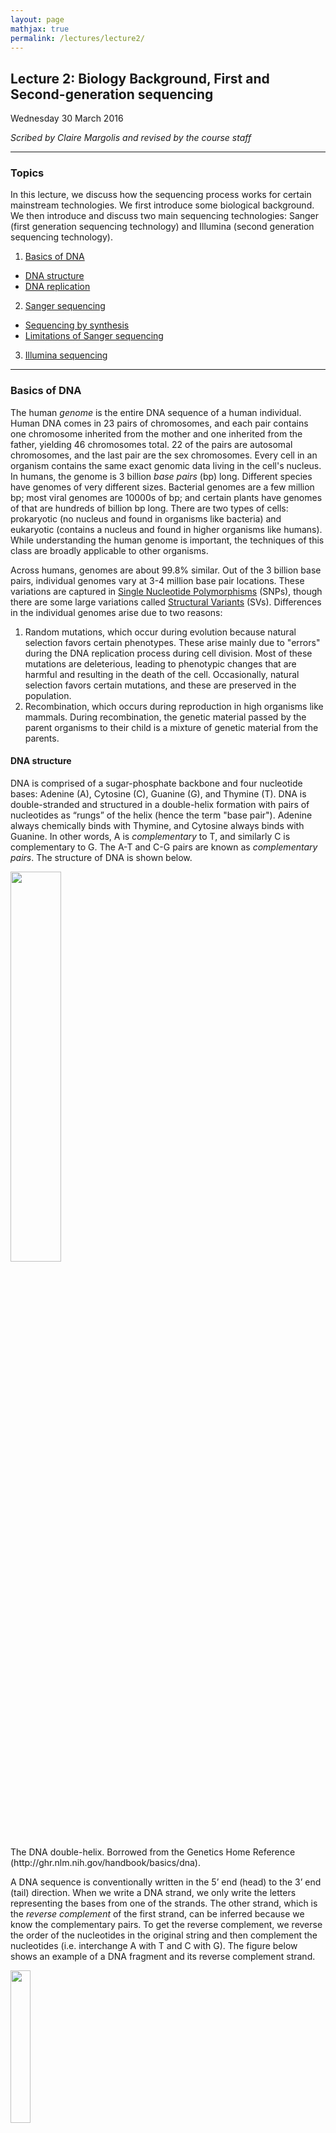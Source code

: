 ```yaml
---
layout: page
mathjax: true
permalink: /lectures/lecture2/
---
```

## Lecture 2: Biology Background, First and Second-generation sequencing

Wednesday 30 March 2016

_Scribed by Claire Margolis and revised by the course staff_

-----------------

### Topics

In this lecture, we discuss how the sequencing process works for certain
mainstream technologies.
We first introduce some biological background.
We then introduce and discuss two main
sequencing technologies: Sanger (first generation sequencing technology)
and Illumina (second
generation sequencing technology).

1. <a href='#bioback'> Basics of DNA </a>
  - <a href='#dnastruct'> DNA structure </a>
  - <a href='#dnarep'> DNA replication </a>
2. <a href='#sanger'> Sanger sequencing </a>
  - <a href='#seqbysynth'> Sequencing by synthesis</a>
  - <a href='#limitations'> Limitations of Sanger sequencing </a>
3. <a href='#illumina'> Illumina sequencing </a>

-----------------

### Basics of DNA <a id='bioback'></a>

The human _genome_ is the entire DNA sequence of a human individual.
Human DNA comes in 23 pairs
of chromosomes, and each pair contains one chromosome
inherited from the mother and one inherited from the father, yielding
46 chromosomes total. 22 of the pairs are autosomal
chromosomes, and the last pair are the sex chromosomes. Every cell in an organism
contains the same exact genomic data living in the cell's nucleus. In humans, the
genome is 3 billion _base pairs_ (bp) long.
Different species have genomes of very different sizes. Bacterial genomes are a
few million bp; most viral genomes are 10000s of bp; and certain plants have genomes
of that are hundreds of billion bp long. There are two types of cells:
prokaryotic (no nucleus and found in organisms like bacteria) and eukaryotic
(contains a nucleus and found in higher organisms like humans). While understanding
the human genome is important, the techniques of this class are broadly applicable
to other organisms.

Across humans, genomes are about 99.8% similar. Out of the 3 billion base pairs,
individual genomes vary at 3-4 million base pair locations. These variations are captured in
 [Single Nucleotide Polymorphisms](https://ghr.nlm.nih.gov/handbook/genomicresearch/snp)
 (SNPs), though there are some large variations called
[Structural Variants](http://www.ncbi.nlm.nih.gov/dbvar/content/overview/) (SVs).
Differences in the individual genomes arise due to two reasons:

1. Random mutations, which occur during evolution because natural selection
favors certain phenotypes. These arise mainly due to "errors"
during the DNA replication process during cell division.
Most of these mutations are deleterious, leading to phenotypic
changes that are harmful and resulting in the
death of the cell. Occasionally, natural selection favors certain mutations, and
these are preserved in the population.  
2. Recombination, which occurs during reproduction in high organisms like mammals.
During recombination, the genetic material passed by the parent organisms to their
child is a mixture of genetic material from the parents.

#### DNA structure <a id='dnastruct'></a>
DNA is comprised of a sugar-phosphate
backbone and four nucleotide bases: Adenine (A),
Cytosine (C), Guanine (G), and Thymine (T). DNA is double-stranded and
structured in a double-helix formation with pairs of nucleotides as “rungs”
of the helix (hence the term "base pair"). Adenine always chemically binds with Thymine,
and Cytosine always binds with Guanine. In other words, A is
_complementary_ to T, and similarly C is complementary to G. The A-T and C-G
pairs are known as _complementary pairs_. The structure of DNA is shown
below.

<div class="fig figcenter fighighlight">
  <img src="/assets/lecture2/Figure2_DNADoubleHelix.png" width="40%">
  <div class="figcaption">The DNA double-helix. Borrowed from the Genetics Home Reference (http://ghr.nlm.nih.gov/handbook/basics/dna). </div>
</div>

A DNA sequence is conventionally written in the 5’ end (head) to
the 3’ end (tail) direction. When we write a DNA
strand, we only write the letters representing the bases from
one of the strands. The other strand, which is the _reverse complement_ of the
first strand, can be inferred because we know the complementary pairs.
To get the reverse complement, we reverse the order of the nucleotides in the original
string and then complement the nucleotides (i.e. interchange A with T
and C with G). The figure below shows an example of a DNA fragment
and its reverse complement strand.

<div class="fig figcenter fighighlight">
  <img src="/assets/lecture2/Figure3_ReverseComplement.png" width="25%">
  <div class="figcaption">An illustration of DNA complement. </div>
</div>

#### DNA replication <a id='dnarep'></a>

DNA lies at the foundation of cell replication. When a cell undergoes
cell division, also known as _mitosis_, the DNA in its nucleus is
replicated and through a series of steps shown in the figure
below, one parent cell yields two identical daughter cells.

<div class="fig figcenter fighighlight">
  <img src="/assets/lecture2/Figure1_Mitosis.png" width="99%">
  <div class="figcaption">A figure illustrating mitosis. Borrowed from Wikipedia (http://en.wikipedia.org/wiki/Mitosis).</div>
</div>

Several biomolecules are involved during mitosis, and we give a
heavily simplified explanation of the mitotic process here. In the figure, we
start with two chromosomes: red and blue. First, the DNA is
replicated, resulting in the more familiar X-shaped
chromosomes.  Through a complex cascade of
biomolecular signals and within-cell restructuring, the (now-replicated)
chromosomes are lined up in the middle of the cell. For each chromosome, the
halves are pulled apart, and each of the two daughter cells receives a copy
of the original chromosome. This results in two daughter cells that are genetically
identical to the original parent cell. For us, DNA duplication is the most
important part of this diagram; this is
the natural process we exploit in order to do sequencing.

During DNA replication, the two strands of DNA are first unzipped, resulting in
two single strands each acting as a template for replication.
A short RNA primer is then attached to a specific site on the DNA; the bases in the primer are complementary to the bases in the site.
An enzyme
facilitates (or "catalyzes") a chemical reaction, and _DNA
polymerase_ is the enzyme that catalyzes
the complementary pairing of new nucleotides to the template
DNA extending the bound primer. The nucleotides that DNA
polymerase uses to extend a strand are called _dNTPs_ (deoxynucleotide
triphosphates). Biochemically, they are
slightly different from the nucleotides in a way that makes them easier to work
with during DNA replication. The dNTPs corresponding to A, C, G, and T are dATP,
 dCTP, dGTP, and dTTP, respectively. The DNA replication is
 illustrated below.

 <div class="fig figcenter fighighlight">
   <img src="/assets/lecture2/Figure6_DNA_replication.jpg" width="75%">
   <div class="figcaption">An illustration of DNA replication.</div>
 </div>

### Sanger sequencing <a id='sanger'></a>

The first technique used to get reads from DNA was a process
called [Sanger sequencing](https://en.wikipedia.org/wiki/Sanger_sequencing),
which is based on the idea of _sequencing by synthesis_.
[Fred Sanger](https://en.wikipedia.org/wiki/Frederick_Sanger) won
his second Nobel prize for the invention of Sanger sequencing in 1977.
Sanger sequencing was the main technology
used to sequence genomic data until the mid
2000’s when the technology was replaced by second-generation generation sequencing technologies.
The two sequencing techniques are related because they
both use the sequencing by synthesis technique; however,
second-generation sequencing massively parallelizes Sanger
sequencing, resulting in a gain of roughly 6 orders of magnitude in terms of cost
and speed.

We look at sequencing from a computational point of view, and we need to understand
the technology a bit in order to motivate what we do. In
the following, we try to answer the following 3 questions.

1. How do we get 6 orders of magnitude improvement between Sanger sequencing
and second-generation sequencing?
2. How are errors introduced? All measurements have errors, and the reasons why
these errors exist depend on the technology.
3. Why is the read length limited? One of the biggest computational challenges
of sequencing is that although the sequence of interest is very long (> 1M bp),
the data we get is very short (~100 bp).

#### Sequencing by Synthesis <a id='seqbysynth'></a>

Sequencing by synthesis takes advantage of the fact that DNA strands,
which are normally in double-helix form, split apart for mitosis
and each strand is copied. Sanger figured out a clever way of converting the
sequencing problem into a problem of measuring mass.

We mentioned above that DNA polymerase naturally uses dNTPs
to synthesize a new strand.
The synthesis process occurs very quickly, making it
hard to make any
sort of measurement during synthesis.
Sanger overcame this problem by figuring
out a way to terminate synthesis using a modified version of dNTPs
called _ddNTPs_ (dideoxynucleotide triphosphates). DNA polymerase can attach a
ddNTP to the sequence just like with dNTPs, but it cannot attach anything to the
ddNTP. In other words, the attachment of a ddNTP halts
the replication of the DNA molecule.

We will denote ddNTPs corresponding to A, C, G,
and T as A\*, C\*, G\*, and T\*. By introducing a small amount of one
type of ddNTP into the experiment (e.g. T\*), when the reactions
finish, we are left with: 1. small percentages of strands
containing T*s at locations corresponding to A's in the
template, and 2. a large fraction of strands containing only normal dNTPs.
This procedure is known as the _chain termination method_. We now describe Sanger's sequencing procedure:

1. We first replicate the sequence using a technique
called [polymerase chain reaction](https://en.wikipedia.org/wiki/Polymerase_chain_reaction)
(PCR), which also takes advantage of DNA replication to exponentially increase
the amount of DNA. For our
purposes, we will assume that after running $$N$$ cycles of PCR, we obtain
$$2^N$$ times the original amount of the molecule. PCR dramatically increases
the amount of biological material.

2. We break apart the two strands by heating up the sample. One of the single
strands will be used as the _template_ strand or the strand to which new bases
will be attached.

3. We add a template strand of
DNA to a test tube along with free-floating dNTPs and a few modified
ddNTPs (1% of the nucleotides). All ddNTPs are of the same type. We also add a
_primer_ or a short sequence that attaches to the beginning of the strand of
interest and starts the whole replication process.

4. We filter out sequences that end in ddNTPs using a technique called [gel
electrophoresis](https://en.wikipedia.org/wiki/Gel_electrophoresis). This method
exploits the fact that the DNA molecule has a charge. By putting the DNA
sample in a gel and inducing an electric field over the gel, we can separate
strands of different masses (larger strands move slower).

5. We measure the mass of isolated strands. This can be done by either
radioactively labeling nucleotides and measuring the level or radioactivity or
by adding florescent tags to the nucleotides and measuring the strength of the
light emitted (i.e. take a picture).

The figure below illustrates a simple example showing the process of
Sanger sequencing.

<div class="fig figcenter fighighlight">
  <img src="/assets/lecture2/Figure4_SangerExample.png" width="75%">
  <div class="figcaption">An example of Sanger sequencing.</div>
</div>

We combine these to get the sequence



| A    	| C    	| G    	| T    	|
| ----- | ----- | ----- | ----- |
| 30.0  	| 48.2  	| 56.7  	| 86.3  	|
| 61.3  	| 99.3  	|      	|      	|
| 74.4  	|      	|      	|      	|


Merging these 4 sorted lists gives us the underlying
sequence. In the example we get

30.0 - A  
48.2 - C  
56.7 - G  
61.3 - A  
74.4 - A  
86.3 - T  
99.3 - C  

giving us the sequence to be **ACGAATC**.

#### Limitations of Sanger sequencing <a id='limitations'></a>

Sanger sequencing works for sequences below roughly 700 bp in
length. This read limitation stems from the fact that as the
length $$L$$ of a sequence increases, distinguishing between the
mass of a length $$L$$ sequence and the mass of a length $$L+1$$
sequence becomes increasingly harder.
To see this, note that a tolerance of 0.1% in measurement
would make it impossible to distinguish a sequence of length
1000 from one of length 1001 even if all bases had the same
molecular weight. Such errors in measuring mass
are also a reason for errors in Sanger sequencing, though
the error rate is around 0.001%.

Additionally, Sanger sequencing is slow (low-throughput) because
the mass measuring process is time consuming. Sanger sequencing
allowed scientists to sequence around 3000 bases per week.
One of the main reasons that the procedure is slow is because it requires
measuring the mass of many molecules, a costly process. The equipment used for Sanger sequencing
is shown below

<div class="fig figcenter fighighlight">
  <img src="/assets/lecture2/Figure7_sanger_equipment.png" width="25%">
  <div class="figcaption">Gel electrophoresis during Sanger sequencing.</div>
</div>

### Illumina sequencing <a id='illumina'></a>


Second-generation sequencing, pioneered by
[Illumina](http://www.illumina.com/technology/next-generation-sequencing.html),
makes a few modifications to the Sanger process shown
above. The sequencing procedure also massively parallelizes the process, dramatically increasing the throughput while decreasing the price.

Illumina achieves parallelization by running several synthesis experiments at once. Each of many template strands is anchored on a chip, and only ddNTPs with florescent tags are available during the synthesis procedure (no dNTPs). Each type of ddNTP is tagged such that it emits a different wavelength or color. Since ddNTPs halt synthesis, the synthesis of new strands are synced. All new strands are the same length at the end of each synthesis cycle, at which point a picture of the chip is taken. These pictures are then analyzed by “base caller” software to identify (or "call") the complementary nucleotides. Base calling will be discussed in greater detail next lecture. To override the chain termination, Illumina sequencing uses _reversible termination_. The sequencing process introduces an enzyme which can turn a ddNTP into a regular dNTP after it has bound, allowing the synthesis reactions to continue instead of being permanently halted.

<div class="fig figcenter fighighlight">
  <img src="/assets/lecture2/Figure5_IlluminaInfoCollection.png" width="95%">
  <div class="figcaption">An illustration of Illumina sequencing.</div>
</div>

In order to guarantee that enough light is emitted such that ddNTP signals are detectable, each of the template strands are cloned, resulting in clusters of the same strand being synthesized in unison. Because of reversible termination, Illumina sequencing removes the need to measure masses. In contrast to the gel electrophoresis procedure required for Sanger sequencing above, the figure below shows a glass slide used during Illumina sequencing. Illumina sequencing can sequence billions of template strands simultaneously, which greatly increases the throughput.

<div class="fig figcenter fighighlight">
  <img src="/assets/lecture2/Figure8_illuminaSlide.png" width="50%">
  <div class="figcaption">A slide used for Illumina sequencing.</div>
</div>

Errors in Illumina sequencing
arise due to time steps where no ddNTP attaches
to some sequence and hence the same base is read
twice. Additionally, dNTPs still exist in solution, and therefore occasionally a dNTP rather than a ddNTP may be attached to a strand being synthesized. The DNA polymerase then continues synthesis until it adds a different ddNTP. For this reason, although all strands within each cluster are identical, the photograph may be noisy.

------------------

- [Slides on Biological Background](/lectures/lecture2_slides1.pdf) :
Borrowed from [Ben Langmead](http://www.langmead-lab.org/)'s
[slides](http://www.cs.jhu.edu/~langmea/resources/lecture_notes/biological_background.pdf)

- [Slides on Sequencing by Synthesis ](/lectures/lecture2_slides2.pdf):
Borrowed from Ben Langmead's
[slides](http://www.cs.jhu.edu/~langmea/resources/lecture_notes/dna_sequencing.pdf)

- [Animation of DNA replication](https://www.youtube.com/watch?v=dKubyIRiN84#t=1m42s)

- Ben Langmead's [animation showing Sequencing by Synthesis](https://github.com/BenLangmead/ads1-slides/blob/master/0055_dnaseq__sequencing_by_synthesis.pdf)

-  The Sanger sequencing figure is
due to Claire Margolis. The DNA replication figure is taken
from Alberts B, Johnson A, Lewis J, _et al_, [Molecular Biology of the Cell. 4th edition](http://www.ncbi.nlm.nih.gov/books/NBK26850/figure/A756/?report=objectonly).
The rest are taken from Ben Langmead's notes.

-------------------------

[This lecture as a pdf.](/assets/lecture2/lecture2.pdf)
